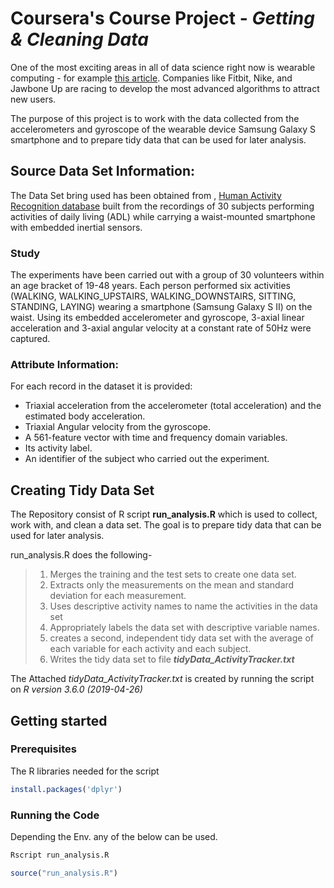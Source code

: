 # Coursera's Course Project - ***Getting & Cleaning Data***
One of the most exciting areas in all of data science right now is wearable computing - for example [this article](<http://www.insideactivitytracking.com/data-science-activity-tracking-and-the-battle-for-the-worlds-top-sports-brand/>). Companies like Fitbit, Nike, and Jawbone Up are racing to develop the most advanced algorithms to attract new users.

The purpose of this project is to work with the data collected from the accelerometers and gyroscope of the wearable device Samsung Galaxy S smartphone and to prepare tidy data that can be used for later analysis.

## Source Data Set Information:
The Data Set bring used has been obtained from , [Human Activity Recognition database](http://archive.ics.uci.edu/ml/datasets/Human+Activity+Recognition+Using+Smartphones) built from the recordings of 30 subjects performing activities of daily living (ADL) while carrying a waist-mounted smartphone with embedded inertial sensors.

### Study
The experiments have been carried out with a group of 30 volunteers within an age bracket of 19-48 years. Each person performed six activities (WALKING, WALKING_UPSTAIRS, WALKING_DOWNSTAIRS, SITTING, STANDING, LAYING) wearing a smartphone (Samsung Galaxy S II) on the waist. Using its embedded accelerometer and gyroscope, 3-axial linear acceleration and 3-axial angular velocity at a constant rate of 50Hz were captured.  

### Attribute Information:

For each record in the dataset it is provided: 
- Triaxial acceleration from the accelerometer (total acceleration) and the estimated body acceleration. 
- Triaxial Angular velocity from the gyroscope. 
- A 561-feature vector with time and frequency domain variables. 
- Its activity label. 
- An identifier of the subject who carried out the experiment.

## Creating Tidy Data Set 
The Repository consist of R script **run_analysis.R** which is used to collect, work with, and clean a data set. The goal is to prepare tidy data that can be used for later analysis.

run_analysis.R does the following-
> 1. Merges the training and the test sets to create one data set.
> 2. Extracts only the measurements on the mean and standard deviation for each measurement.
> 3. Uses descriptive activity names to name the activities in the data set
> 4. Appropriately labels the data set with descriptive variable names.
> 5. creates a second, independent tidy data set with the average of each variable for each activity and each subject.
> 6. Writes the tidy data set to file ***tidyData_ActivityTracker.txt***

The Attached *tidyData_ActivityTracker.txt* is created by running the script on *R version 3.6.0 (2019-04-26)*

## Getting started
### Prerequisites
The R libraries needed for the script
```R
install.packages('dplyr')
```
### Running the Code
Depending the Env. any of the below can be used.

```R
Rscript run_analysis.R
```
```R
source("run_analysis.R")
```

